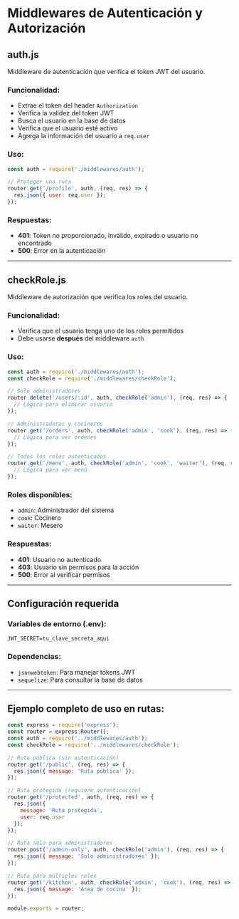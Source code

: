 # Middlewares de Autenticación y Autorización

## auth.js

Middleware de autenticación que verifica el token JWT del usuario.

### Funcionalidad:
- Extrae el token del header `Authorization`
- Verifica la validez del token JWT
- Busca el usuario en la base de datos
- Verifica que el usuario esté activo
- Agrega la información del usuario a `req.user`

### Uso:

```javascript
const auth = require('./middlewares/auth');

// Proteger una ruta
router.get('/profile', auth, (req, res) => {
  res.json({ user: req.user });
});
```

### Respuestas:
- **401**: Token no proporcionado, inválido, expirado o usuario no encontrado
- **500**: Error en la autenticación

---

## checkRole.js

Middleware de autorización que verifica los roles del usuario.

### Funcionalidad:
- Verifica que el usuario tenga uno de los roles permitidos
- Debe usarse **después** del middleware `auth`

### Uso:

```javascript
const auth = require('./middlewares/auth');
const checkRole = require('./middlewares/checkRole');

// Solo administradores
router.delete('/users/:id', auth, checkRole('admin'), (req, res) => {
  // Lógica para eliminar usuario
});

// Administradores y cocineros
router.get('/orders', auth, checkRole('admin', 'cook'), (req, res) => {
  // Lógica para ver órdenes
});

// Todos los roles autenticados
router.get('/menu', auth, checkRole('admin', 'cook', 'waiter'), (req, res) => {
  // Lógica para ver menú
});
```

### Roles disponibles:
- `admin`: Administrador del sistema
- `cook`: Cocinero
- `waiter`: Mesero

### Respuestas:
- **401**: Usuario no autenticado
- **403**: Usuario sin permisos para la acción
- **500**: Error al verificar permisos

---

## Configuración requerida

### Variables de entorno (.env):
```
JWT_SECRET=tu_clave_secreta_aqui
```

### Dependencias:
- `jsonwebtoken`: Para manejar tokens JWT
- `sequelize`: Para consultar la base de datos

---

## Ejemplo completo de uso en rutas:

```javascript
const express = require('express');
const router = express.Router();
const auth = require('../middlewares/auth');
const checkRole = require('../middlewares/checkRole');

// Ruta pública (sin autenticación)
router.get('/public', (req, res) => {
  res.json({ message: 'Ruta pública' });
});

// Ruta protegida (requiere autenticación)
router.get('/protected', auth, (req, res) => {
  res.json({ 
    message: 'Ruta protegida',
    user: req.user 
  });
});

// Ruta solo para administradores
router.post('/admin-only', auth, checkRole('admin'), (req, res) => {
  res.json({ message: 'Solo administradores' });
});

// Ruta para múltiples roles
router.get('/kitchen', auth, checkRole('admin', 'cook'), (req, res) => {
  res.json({ message: 'Área de cocina' });
});

module.exports = router;
```
